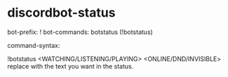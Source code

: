 # discordbot-status

bot-prefix: !
bot-commands: botstatus (!botstatus)

command-syntax:

!botstatus <WATCHING/LISTENING/PLAYING> <ONLINE/DND/INVISIBLE> <STATUS>
replace <STATUS> with the text you want in the status.
